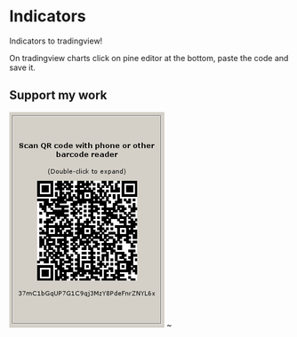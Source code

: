 # Indicators

Indicators to tradingview!

On tradingview charts click on pine editor at the bottom, paste the code and save it.

## Support my work

![alt text](https://github.com/InserirAquiNome/crypto/blob/master/static/image/donate.png "Logo Title Text 1")
~                                                                                                                   
